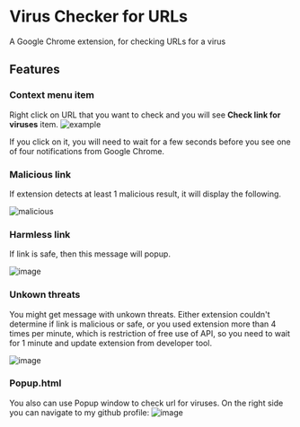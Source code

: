 # Virus Checker for URLs
A Google Chrome extension, for checking URLs for a virus 

## Features

### Context menu item


Right click on URL that you want to check and you will see **Check link for viruses** item.
![example](https://github.com/NursultanBazargaziyev/virus-checker-client/assets/92212140/cb9ff135-8d26-4df2-9c6d-7ff0231ceb05)

If you click on it, you will need to wait for a few seconds before you see one of four notifications from Google Chrome.

### Malicious link
If extension detects at least 1 malicious result, it will display the following.

![malicious](https://github.com/NursultanBazargaziyev/virus-checker-client/assets/92212140/ba0036c1-45c7-4424-ae56-145c51027dd1)

### Harmless link
If link is safe, then this message will popup.

![image](https://github.com/NursultanBazargaziyev/virus-checker-client/assets/92212140/64a46db3-50a3-4b3f-ac98-57bfca80dfdb)

### Unkown threats
You might get message with unkown threats. Either extension couldn't determine if link is malicious or safe, or you used extension more than 4 times per minute,
which is restriction of free use of API, so you need to wait for 1 minute and update extension from developer tool.

![image](https://github.com/NursultanBazargaziyev/virus-checker-client/assets/92212140/acc0b141-dfac-4263-a157-802d0746f90b)


### Popup.html

You also can use Popup window to check url for viruses. On the right side you can navigate to my github profile:
![image](https://github.com/NursultanBazargaziyev/virus-checker-client/assets/92212140/b2f67955-f286-4587-a694-56d21df8cea8)

